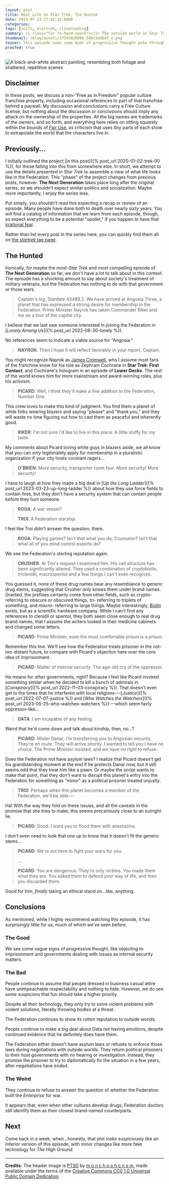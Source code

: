 ```yaml
---
layout: post
title: Real Life in Star Trek, The Hunted
date: 2023-07-13 17:42:12-0400
categories:
tags: [scifi, startrek, closereading]
summary: <i class="far fa-hand-spock"></i> The outside world in Star Trek
thumbnail: /blog/assets/37595029996_94bc3e66ef_o.png
teaser: This episode sees some buds of progressive thought poke through, but we also talk about classism, violence, asylum, and more, in a decent episode about veteran rights.
proofed: true
---
```


![A black-and-white abstract painting, resembling both foliage and shattered, repetitive scenes](/blog/assets/37595029996_94bc3e66ef_o.png "I didn't expect to find anything this imposing.")

## Disclaimer

In these posts, we discuss a non-"Free as in Freedom" popular culture franchise property, including occasional references to part of that franchise behind a paywall.  My discussion and conclusions carry a Free Culture license, but nothing about the discussion or conclusions should imply any attack on the ownership of the properties.  All the big names are trademarks of the owners, and so forth, and everything here relies on sitting squarely within the bounds of [Fair Use](https://en.wikipedia.org/wiki/Fair_use), as criticism that uses tiny parts of each show to extrapolate the world that the characters live in.

## Previously...

I initially outlined the project [in this post]({% post_url 2020-01-02-trek-00 %}), for those falling into this from somewhere else.  In short, we attempt to use the details presented in *Star Trek* to assemble a view of what life looks like in the Federation.  This "phase" of the project changes from previous posts, however.  **The Next Generation** takes place long after the original series, so we shouldn't expect similar politics and socialization.  Maybe more importantly, I enjoy the series less.

Put simply, you shouldn't read this expecting a recap or review of an episode.  Many people have done both to death over nearly sixty years.  You *will* find a catalog of information that we learn from each episode, though, so expect everything to be a potential "spoiler," if you happen to have that [irrational fear](https://www.theguardian.com/books/booksblog/2011/aug/17/spoilers-enhance-enjoyment-psychologists).

Rather than list every post in the series here, you can quickly find them all on [the *startrek* tag page](/blog/tag/startrek/).

## The Hunted

Ironically, for maybe the most-*Star Trek* and most compelling episode of **The Next Generation** so far, we don't have a lot to talk about in this context.  The episode has a shocking amount to say about society's treatment of military veterans, but the Federation has nothing to do with that government or those wars.

 > Captain's log, Stardate 43489.2. We have arrived at Angosia Three, a planet that has expressed a strong desire for membership in the Federation. Prime Minister Nayrok has taken Commander Riker and me on a tour of the capital city.

I believe that we last saw someone interested in joining the Federation in [*Lonely Among Us*]({% post_url 2022-06-30-lonely %}).

No references seem to indicate a viable source for "Angosia."

 > **NAYROK**: Then I hope it will reflect favorably in your report, Captain.

You might recognize Nayrok as [James Cromwell](https://en.wikipedia.org/wiki/James_Cromwell), who I assume most fans of the franchise know for his role as Zephram Cochrane in **Star Trek:  First Contact**, and Cochrane's hologram in an episode of **Lower Decks**.  The rest of the world knows him for more mainstream and award-winning roles, plus his activism.

 > **PICARD**: Well, I think they'll make a fine addition to the Federation, Number One.

This crew loves to make this kind of judgment.  You find them a planet of white folks wearing blazers and saying "please" and "thank you," and they will waste no time figuring out how to cast them as peaceful and inherently good.

 > **RIKER**: I'm not sure I'd like to live in this place. A little stuffy for my taste.

My comments about Picard loving white guys in blazers aside, we all know that you can only legitimately apply for membership in a pluralistic organization if your city hosts constant ragers...

 > **O'BRIEN**: More security, transporter room four. More security! More security!

I have to laugh at how they made a big deal in [*Up the Long Ladder*]({% post_url 2023-03-23-up-long-ladder %}) about how they use force fields to contain fires, but they don't have a security system that can contain people before they hurt someone.

 > **ROGA**: A war vessel?
 >
 > **TROI**: A Federation starship.

I feel like Troi didn't answer the question, there.

 > **ROGA**: Playing games? Isn't that what you do, Counselor? Isn't that what all of you mind control experts do?

We see the Federation's sterling reputation again.

 > **CRUSHER**: At Troi's request I examined him. His cell structure has been significantly altered. They used a combination of cryptobiolin, triclenidil, macrospentol and a few things I can't even recognize.

You guessed it, none of these drug names bear any resemblance to generic drug stems, suggesting that Crusher only knows them under brand names.  Granted, the prefixes certainly come from other fields, such as *crypto-* referring to obscure or obscured things, *tri-* referring to triplets of something, and *macro-* referring to large things.  Maybe interestingly, [Biolin](https://www.biolinscientific.com/) exists, but as a scientific hardware company.  While I can't find any references to clenidil or spentol, they both seem close enough to real drug brand names, that I assume the writers looked in their medicine cabinets and changed some letters.

 > **PICARD**: Prime Minister, even the most comfortable prison is a prison.

Remember this line.  We'll see how the Federation treats prisoner in the not-too-distant future, to compare with Picard's objection here over the core idea of imprisonment.

 > **PICARD**: Matter of internal security. The age-old cry of the oppressor.

He means for *other* governments, right?  Because I feel like Picard invoked something similar when he decided to kill a bunch of admirals in [*Conspiracy*]({% post_url 2022-11-03-conspiracy %}).  That doesn't even get to the times that he interfered with local religions---[*Justice*]({% post_url 2022-07-07-justice %}) and [*Who Watches the Watchers*]({% post_url 2023-05-25-who-watches-watchers %})---which seem fairly oppressor-like...

 > **DATA**: I am incapable of any feeling.

Weird that he'd come down and talk about kinship, then, no...?

 > **PICARD**: Mister Danar, I'm transferring you to Angosian security. They're en route. They will arrive shortly. I wanted to tell you I have no choice. The Prime Minister insisted, and we have no right to refuse.

Does the Federation not have asylum laws?  I realize that Picard doesn't get his grandstanding moment at the end if he protects Danar now, but it still seems odd that they treat him like a pawn.  Or maybe the script wants to make that point, that they don't want to disrupt this planet's entry into the Federation for something as "minor" as a political prisoner treated unjustly.

 > **TROI**: Perhaps when this planet becomes a member of the Federation, we'll be able---

Ha!  With the way they fold on these issues, and all the caveats in the promise that she tries to make, this seems precariously close to an outright lie.

 > **PICARD**: Good. I want you to flood them with anestazine.

I don't even need to look that one up to know that it doesn't fit the generic stems...

 > **PICARD**: We're not here to fight your wars for you.
 >
 > ...
 >
 > **PICARD**: You are dangerous. They're only victims. You made them what they are. You asked them to defend your way of life, and then you discarded them.

Good for him, *finally* taking an ethical stand on...like, anything.

## Conclusions

As mentioned, while I highly recommend watching this episode, it has surprisingly little for us, much of which we've seen before.

### The Good

We see some vague signs of progressive thought, like objecting to imprisonment and governments dealing with issues as internal security matters.

### The Bad

People continue to assume that people dressed in business casual attire have unimpeachable respectability and nothing to hide.  However, we do see some suspicions that fun should take a higher priority.

Despite all their technology, they only try to solve violent problems with violent solutions, literally throwing bodies at a threat.

The Federation continues to show its rotten reputation to outside worlds.

People continue to make a big deal about Data not having emotions, despite continued evidence that he definitely does have them.

The Federation either doesn't have asylum laws or refuses to enforce those laws during negotiations with outside worlds.  They return political prisoners to their host governments with no hearing or investigation.  Instead, they promise the prisoner to try to diplomatically fix the situation in a few years, after negotiations have ended.

### The Weird

They continue to refuse to answer the question of whether the Federation built the *Enterprise* for war.

It appears that, even when other cultures develop drugs, Federation doctors still identify them as their closest brand-named counterparts.

## Next

Come back in a week, when...honestly, that plot looks suspiciously like an inferior version of this episode, with minor changes like more fake technology for *The High Ground*.

#### <i class="far fa-hand-spock"></i>

* * *

**Credits**: The header image is [PTSD](https://www.flickr.com/photos/28469941@N02/37595029996) by [m o n c h o o h c n o m](https://www.flickr.com/photos/monchotoronto/), made available under the terms of the [Creative Commons CC0 1.0 Universal Public Domain Dedication](https://creativecommons.org/publicdomain/mark/1.0/).
